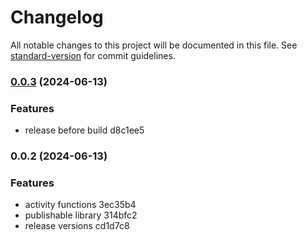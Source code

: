 # Changelog

All notable changes to this project will be documented in this file. See [standard-version](https://github.com/conventional-changelog/standard-version) for commit guidelines.

### [0.0.3](///compare/v0.0.2...v0.0.3) (2024-06-13)


### Features

* release before build d8c1ee5

### 0.0.2 (2024-06-13)


### Features

* activity functions 3ec35b4
* publishable library 314bfc2
* release versions cd1d7c8
